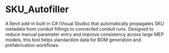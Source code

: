 # SKU_Autofiller
A Revit add-in built in C# (Visual Studio) that automatically propagates SKU metadata from conduit fittings to connected conduit runs. Designed to reduce manual parameter entry and improve consistency across large MEP models, this tool helps standardize data for BOM generation and prefabrication workflows.
